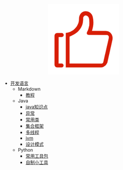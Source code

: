 <div align=center><img src="./img/admire.png" width=220/></div>

* [开发语言](/doc/devLanguage/)
    * Markdown
        * [教程](/doc/devLanguage/markdown/start)
    * Java
        * [java知识点](/doc/devLanguage/java/knowledge.md)
        * [异常](/doc/devLanguage/java/exception.md)
        * [常用类](/doc/devLanguage/java/commonClass.md)
        * [集合框架](/doc/devLanguage/java/collection.md)
        * [多线程](/doc/devLanguage/java/threading.md)
        * [jvm](/doc/devLanguage/java/jvm.md)
        * [设计模式](/doc/frame/DesignPattern.md)    
    * Python
        * [常用工具包]()
        * [自制小工具]()
